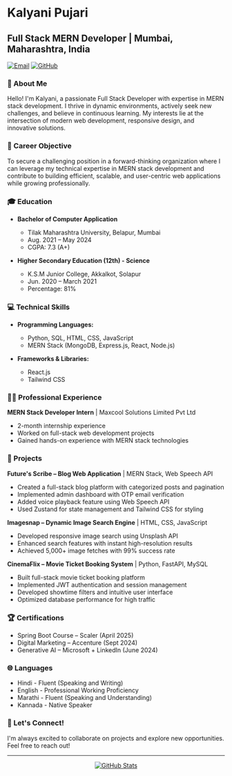 # Kalyani Pujari

## Full Stack MERN Developer | Mumbai, Maharashtra, India

[![Email](https://img.shields.io/badge/Email-kalyanipujari204%40github.com-blue?style=flat-square&logo=gmail)](mailto:kalyanipujari204@github.com)
[![GitHub](https://img.shields.io/badge/GitHub-kalyanipujari204-black?style=flat-square&logo=github)](https://github.com/kalyanipujari204)

### 👋 About Me

Hello! I'm Kalyani, a passionate Full Stack Developer with expertise in MERN stack development. I thrive in dynamic environments, actively seek new challenges, and believe in continuous learning. My interests lie at the intersection of modern web development, responsive design, and innovative solutions.

### 🎯 Career Objective

To secure a challenging position in a forward-thinking organization where I can leverage my technical expertise in MERN stack development and contribute to building efficient, scalable, and user-centric web applications while growing professionally.

### 🎓 Education

- **Bachelor of Computer Application**
  - Tilak Maharashtra University, Belapur, Mumbai
  - Aug. 2021 – May 2024
  - CGPA: 7.3 (A+)

- **Higher Secondary Education (12th) - Science**
  - K.S.M Junior College, Akkalkot, Solapur
  - Jun. 2020 – March 2021
  - Percentage: 81%

### 💻 Technical Skills

- **Programming Languages:**
  - Python, SQL, HTML, CSS, JavaScript
  - MERN Stack (MongoDB, Express.js, React, Node.js)
  
- **Frameworks & Libraries:**
  - React.js
  - Tailwind CSS
  
### 👨‍💼 Professional Experience

**MERN Stack Developer Intern** | Maxcool Solutions Limited Pvt Ltd
- 2-month internship experience
- Worked on full-stack web development projects
- Gained hands-on experience with MERN stack technologies

### 🚀 Projects

**Future's Scribe – Blog Web Application** | MERN Stack, Web Speech API
- Created a full-stack blog platform with categorized posts and pagination
- Implemented admin dashboard with OTP email verification
- Added voice playback feature using Web Speech API
- Used Zustand for state management and Tailwind CSS for styling

**Imagesnap – Dynamic Image Search Engine** | HTML, CSS, JavaScript
- Developed responsive image search using Unsplash API
- Enhanced search features with instant high-resolution results
- Achieved 5,000+ image fetches with 99% success rate

**CinemaFlix – Movie Ticket Booking System** | Python, FastAPI, MySQL
- Built full-stack movie ticket booking platform
- Implemented JWT authentication and session management
- Developed showtime filters and intuitive user interface
- Optimized database performance for high traffic

### 🏆 Certifications

- Spring Boot Course – Scaler (April 2025)
- Digital Marketing – Accenture (Sept 2024)
- Generative AI – Microsoft + LinkedIn (June 2024)

### 🌐 Languages

- Hindi - Fluent (Speaking and Writing)
- English - Professional Working Proficiency
- Marathi - Fluent (Speaking and Understanding)
- Kannada - Native Speaker

### 🤝 Let's Connect!

I'm always excited to collaborate on projects and explore new opportunities. Feel free to reach out!

---

<p align="center">
  <a href="https://github.com/kalyanipujari204">
    <img src="https://github-readme-stats.vercel.app/api?username=kalyanipujari204&show_icons=true&theme=dark" alt="GitHub Stats" />
  </a>
</p>
